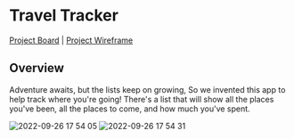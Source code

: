 # Travel Tracker

[Project Board](https://trello.com/b/s2y8nm41/travel-tracker) | [Project Wireframe](https://excalidraw.com/)

## Overview
Adventure awaits, but the lists keep on growing,
So we invented this app to help track where you're going!
There's a list that will show all the places you've been,
all the places to come, and how much you've spent.

![2022-09-26 17 54 05](https://user-images.githubusercontent.com/103966650/192407193-05c5f5e5-d87e-4017-9590-46693958a0d2.gif)
![2022-09-26 17 54 31](https://user-images.githubusercontent.com/103966650/192407205-47b98f6f-b0f1-4c05-997c-332c2ca3f270.gif)

